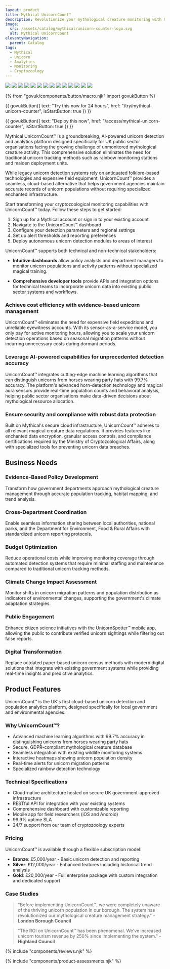 ```yaml
---
layout: product
title: Mythical UnicornCount™
description: Revolutionize your mythological creature monitoring with UnicornCount™ - A scalable, cloud-based unicorn detection and analytics platform for the public sector
image:
  src: /assets/catalog/mythical/unicorn-counter-logo.svg
  alt: Mythical UnicornCount
eleventyNavigation:
  parent: Catalog
tags:
  - Mythical
  - Unicorn
  - Analytics
  - Monitoring
  - Cryptozoology
---
```


![](https://img.shields.io/badge/provider-mythical-purple) ![](https://img.shields.io/badge/owner-private_sector-orange) ![](https://img.shields.io/badge/access-NDX_OIDC-green) ![](https://img.shields.io/badge/NDX_Partnership_Tier-Platinum-blueviolet) ![](https://img.shields.io/badge/Support-24/7_Arcane_&_Technical-orange) ![](https://img.shields.io/badge/G--Cloud_Framework-G13_Approved-blue) ![](https://img.shields.io/badge/Cyber_Essentials_Plus-Certified-green) ![](https://img.shields.io/badge/Accessibility-WCAG_2.1_AA_Compliant-green) ![](https://img.shields.io/badge/Magical_Creature_Data_Handling-MoCA_Approved-purple) ![](https://img.shields.io/badge/ISO_27001-Information_Security_Certified-brightgreen) ![](https://img.shields.io/badge/ISO_9001-Quality_Management_Certified-brightgreen) ![](https://img.shields.io/badge/CCS_Financial_Viability_Check-Passed-blue) ![](https://img.shields.io/badge/Sustainability-Carbon_Neutral_Operations-green) ![](https://img.shields.io/badge/Efficiency-Low_Arcane_Footprint-lightgrey)

{% from "govuk/components/button/macro.njk" import govukButton %}

{{ govukButton({
  text: "Try this now for 24 hours",
  href: "/try/mythical-unicorn-counter",
  isStartButton: true
}) }}
</br>

{{ govukButton({
  text: "Deploy this now",
  href: "/access/mythical-unicorn-counter",
  isStartButton: true
}) }}

Mythical UnicornCount™ is a groundbreaking, AI-powered unicorn detection and analytics platform designed specifically for UK public sector organisations facing the growing challenge of unmonitored mythological creature activity. This comprehensive solution eliminates the need for traditional unicorn tracking methods such as rainbow monitoring stations and maiden deployment units.

While legacy unicorn detection systems rely on antiquated folklore-based technologies and expensive field equipment, UnicornCount™ provides a seamless, cloud-based alternative that helps government agencies maintain accurate records of unicorn populations without requiring specialized enchanted infrastructure.

Start transforming your cryptozoological monitoring capabilities with UnicornCount™ today. Follow these steps to get started:

1. Sign up for a Mythical account or sign in to your existing account
2. Navigate to the UnicornCount™ dashboard
3. Configure your detection parameters and regional settings
4. Set up alert thresholds and reporting preferences
5. Deploy autonomous unicorn detection modules to areas of interest

UnicornCount™ supports both technical and non-technical stakeholders:

- **Intuitive dashboards** allow policy analysts and department managers to monitor unicorn populations and activity patterns without specialized magical training.

- **Comprehensive developer tools** provide APIs and integration options for technical teams to incorporate unicorn data into existing public sector systems and workflows.

### Achieve cost efficiency with evidence-based unicorn management

UnicornCount™ eliminates the need for expensive field expeditions and unreliable eyewitness accounts. With its sensor-as-a-service model, you only pay for active monitoring hours, allowing you to scale your unicorn detection operations based on seasonal migration patterns without incurring unnecessary costs during dormant periods.

### Leverage AI-powered capabilities for unprecedented detection accuracy

UnicornCount™ integrates cutting-edge machine learning algorithms that can distinguish unicorns from horses wearing party hats with 99.7% accuracy. The platform's advanced horn-detection technology and magical aura sensors provide real-time population counts and behavioral analysis, helping public sector organisations make data-driven decisions about mythological resource allocation.

### Ensure security and compliance with robust data protection

Built on Mythical's secure cloud infrastructure, UnicornCount™ adheres to all relevant magical creature data regulations. It provides features like enchanted data encryption, granular access controls, and compliance certifications required by the Ministry of Cryptozoological Affairs, along with specialized tools for preventing unicorn data breaches.

## Business Needs

### Evidence-Based Policy Development

Transform how government departments approach mythological creature management through accurate population tracking, habitat mapping, and trend analysis.

### Cross-Department Coordination

Enable seamless information sharing between local authorities, national parks, and the Department for Environment, Food & Rural Affairs with standardized unicorn reporting protocols.

### Budget Optimization

Reduce operational costs while improving monitoring coverage through automated detection systems that require minimal staffing and maintenance compared to traditional unicorn tracking methods.

### Climate Change Impact Assessment

Monitor shifts in unicorn migration patterns and population distribution as indicators of environmental changes, supporting the government's climate adaptation strategies.

### Public Engagement

Enhance citizen science initiatives with the UnicornSpotter™ mobile app, allowing the public to contribute verified unicorn sightings while filtering out false reports.

### Digital Transformation

Replace outdated paper-based unicorn census methods with modern digital solutions that integrate with existing government systems while providing real-time insights and predictive analytics.

## Product Features

UnicornCount™ is the UK's first cloud-based unicorn detection and population analytics platform, designed specifically for local government and environmental agencies.

### Why UnicornCount™?

- Advanced machine learning algorithms with 99.7% accuracy in distinguishing unicorns from horses wearing party hats
- Secure, GDPR-compliant mythological creature database
- Seamless integration with existing wildlife monitoring systems
- Interactive heatmaps showing unicorn population density
- Real-time alerts for unicorn migration patterns
- Specialized rainbow detection technology

### Technical Specifications

- Cloud-native architecture hosted on secure UK government-approved infrastructure
- RESTful API for integration with your existing systems
- Comprehensive dashboard with customizable reporting
- Mobile app for field researchers (iOS and Android)
- 99.9% uptime SLA
- 24/7 support from our team of cryptozoology experts

### Pricing

UnicornCount™ is available through a flexible subscription model:

- **Bronze**: £5,000/year - Basic unicorn detection and reporting
- **Silver**: £12,000/year - Enhanced features including historical trend analysis
- **Gold**: £20,000/year - Full enterprise package with custom integration and dedicated support

### Case Studies

> "Before implementing UnicornCount™, we were completely unaware of the thriving unicorn population in our borough. The system has revolutionized our mythological creature management strategy." - **London Borough Council**

> "The ROI on UnicornCount™ has been phenomenal. We've increased unicorn tourism revenue by 250% since implementing the system." - **Highland Council**

{% include "components/reviews.njk" %}

{% include "components/product-assessments.njk" %}
